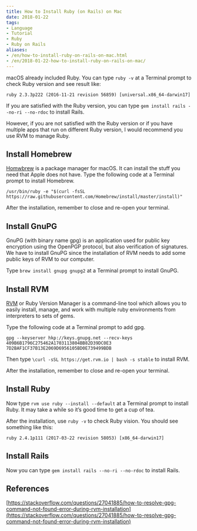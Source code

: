 ```yaml
---
title: How to Install Ruby (on Rails) on Mac
date: 2018-01-22
tags:
- Language
- Tutorial
- Ruby
- Ruby on Rails
aliases:
- /en/how-to-install-ruby-on-rails-on-mac.html
- /en/2018-01-22-how-to-install-ruby-on-rails-on-mac/
---
```


macOS already included Ruby. You can type `ruby -v` at a Terminal prompt to check Ruby version and see result like:

```
ruby 2.3.3p222 (2016-11-21 revision 56859) [universal.x86_64-darwin17]
```

If you are satisfied with the Ruby version, you can type `gem install rails --no-ri --no-rdoc` to install Rails.

However, if you are not satisfied with the Ruby version or if you have multiple apps that run on different Ruby version, I would recommend you use RVM to manage Ruby.

<!--more-->

## Install Homebrew

[Homwbrew](https://brew.sh/) is a package manager for macOS. It can install the stuff you need that Apple does not have. Type the following code at a Terminal prompt to install Homebrew.

```
/usr/bin/ruby -e "$(curl -fsSL https://raw.githubusercontent.com/Homebrew/install/master/install)"
```

After the installation, remember to close and re-open your terminal.

## Install GnuPG

GnuPG (with binary name gpg) is an application used for public key encryption using the OpenPGP protocol, but also verification of signatures. We have to install GnuPG since the installation of RVM needs to add some public keys of RVM to our computer.

Type `brew install gnupg gnupg2` at a Terminal prompt to install GnuPG.

## Install RVM

[RVM](https://rvm.io/) or Ruby Version Manager is a command-line tool which allows you to easily install, manage, and work with multiple ruby environments from interpreters to sets of gems.

Type the following code at a Terminal prompt to add gpg.

```
gpg --keyserver hkp://keys.gnupg.net --recv-keys 409B6B1796C275462A1703113804BB82D39DC0E3 7D2BAF1CF37B13E2069D6956105BD0E739499BDB
```

Then type `\curl -sSL https://get.rvm.io | bash -s stable` to install RVM.

After the installation, remember to close and re-open your terminal.

## Install Ruby

Now type `rvm use ruby --install --default` at a Terminal prompt to install Ruby. It may take a while so it’s good time to get a cup of tea.

After the installation, use `ruby -v` to check Ruby vision. You should see something like this:

```
ruby 2.4.1p111 (2017-03-22 revision 58053) [x86_64-darwin17]
```

## Install Rails

Now you can type `gem install rails --no-ri --no-rdoc` to install Rails.

## References

[https://stackoverflow.com/questions/27041885/how-to-resolve-gpg-command-not-found-error-during-rvm-installation](https://stackoverflow.com/questions/27041885/how-to-resolve-gpg-command-not-found-error-during-rvm-installation)